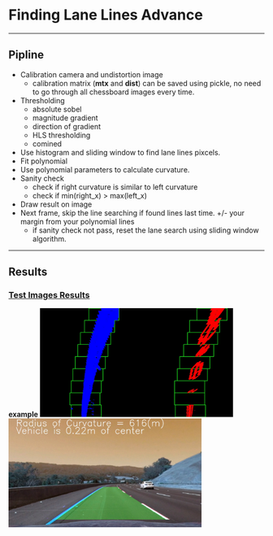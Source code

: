 # **Finding Lane Lines Advance** 

---

## Pipline
* Calibration camera and undistortion image
	- calibration matrix (**mtx** and **dist**) can be saved using pickle, no need to go through all chessboard images every time.
* Thresholding
	- absolute sobel
	- magnitude gradient
	- direction of gradient
	- HLS thresholding
	- comined
* Use histogram and sliding window to find lane lines pixcels.
* Fit polynomial
* Use polynomial parameters to calculate curvature. 
* Sanity check
	- check if right curvature is similar to left curvature
	- check if min(right_x) > max(left_x)
* Draw result on image
* Next frame, skip the line searching if found lines last time. +/- your margin from your polynomial lines
	- if sanity check not pass, reset the lane search using sliding window algorithm.

---

## Results
### [Test Images Results](test_images_output)
**example**
<img src="test_images_output/test3_fit.jpg" width="380" alt="Result Image" />
<img src="test_images_output/test3.jpg" width="380" alt="Result Image" />